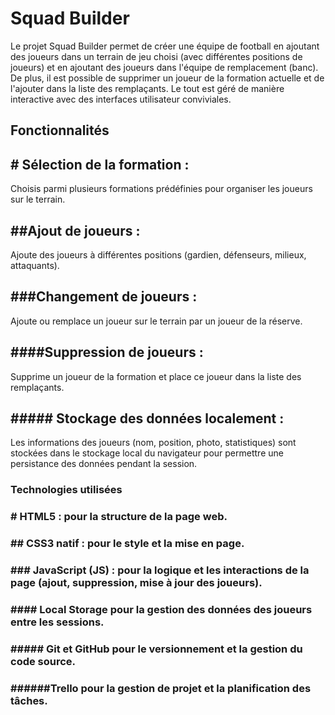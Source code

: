 # Squad Builder
Le projet Squad Builder permet de créer une équipe de football en ajoutant des joueurs dans un terrain de jeu choisi (avec différentes positions de joueurs)
et en ajoutant des joueurs dans l'équipe de remplacement (banc). 
De plus, il est possible de supprimer un joueur de la formation actuelle et de l'ajouter dans la liste des remplaçants. 
Le tout est géré de manière interactive avec des interfaces utilisateur conviviales.

## Fonctionnalités

## # Sélection de la formation :
Choisis parmi plusieurs formations prédéfinies pour organiser les joueurs sur le terrain.

## ##Ajout de joueurs :
Ajoute des joueurs à différentes positions (gardien, défenseurs, milieux, attaquants).

## ###Changement de joueurs :
Ajoute ou remplace un joueur sur le terrain par un joueur de la réserve.

## ####Suppression de joueurs : 
Supprime un joueur de la formation et place ce joueur dans la liste des remplaçants.

## ##### Stockage des données localement :
Les informations des joueurs (nom, position, photo, statistiques)
sont stockées dans le stockage local du navigateur pour permettre une persistance des données pendant la session.

### Technologies utilisées
### # HTML5 : pour la structure de la page web.
### ## CSS3 natif : pour le style et la mise en page.
### ### JavaScript (JS) : pour la logique et les interactions de la page (ajout, suppression, mise à jour des joueurs).
### #### Local Storage pour la gestion des données des joueurs entre les sessions.
### ##### Git et GitHub pour le versionnement et la gestion du code source.
### ######Trello pour la gestion de projet et la planification des tâches.
